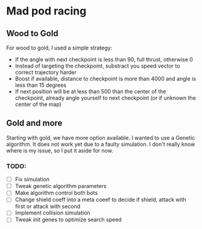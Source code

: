 # Mad pod racing

## Wood to Gold

For wood to gold, I used a simple strategy:

- If the angle with next checkpoint is less than 90, full thrust, otherwise 0
- Instead of targeting the checkpoint, substract you speed vector to correct trajectory harder
- Boost if available, distance to checkpoint is more than 4000 and angle is less than 15 degrees
- If next position will be at less than 500 than the center of the checkpoint, already angle yourself to next
  checkpoint (or if unknown the center of the map)

## Gold and more

Starting with gold, we have more option available. I wanted to use a Genetic algorithm. It does not work yet due to a
faulty simulation. I don't really know where is my issue, so I put it aside for now.

### TODO:
- [ ] Fix simulation
- [ ] Tweak genetic algorithm parameters
- [ ] Make algorithm control both bots
- [ ] Change shield coeff into a meta coeef to decide if shield, attack with first or attack with second
- [ ] Implement collision simulation
- [ ] Tweak init genes to optimize search speed
